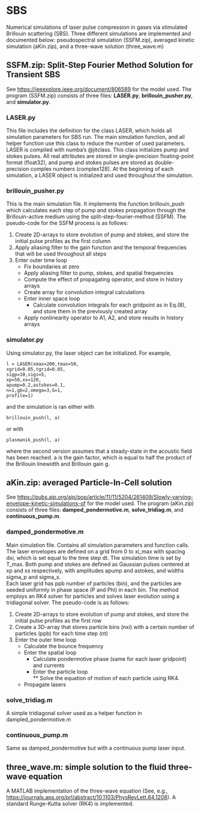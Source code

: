 # SBS
Numerical simulations of laser pulse compression in gases via stimulated Brillouin scattering (SBS). Three different simulations are implemented and documented below: pseudospectral simulation (SSFM.zip), averaged kinetic simulation (aKin.zip), and a three-wave solution (three_wave.m)
## SSFM.zip: Split-Step Fourier Method Solution for Transient SBS
See https://ieeexplore.ieee.org/document/806589 for the model used. The program (SSFM.zip) consists of three files: **LASER.py**, **brillouin_pusher.py**, and **simulator.py**.
### LASER.py
This file includes the definition for the class LASER, which holds all simulation parameters for SBS run. The main simulation function, and all helper function use this class to reduce the number of used parameters. LASER is compiled with numba’s @jitclass. This class initializes pump and stokes pulses. All real attributes are stored in single-precision floating-point format (float32), and pump and stokes pulses are stored as double-precision complex numbers (complex128). At the beginning of each simulation, a LASER object is initialized and used throughout the simulation.
### brillouin_pusher.py
This is the main simulation file. It implements the function brillouin_push which calculates each step of pump and stokes propagation through the Brillouin-active medium using the split-step-fourier-method (SSFM). The pseudo-code for the SSFM process is as follows:<br />
1. Create 2D-arrays to store evolution of pump and stokes, and store the initial pulse profiles as the first column<br />
2. Apply aliasing filter to the gain function and the temporal frequencies that will be used throughout all steps<br />
3. Enter outer time loop<br />
     - Fix boundaries at zero<br />
     - Apply aliasing filter to pump, stokes, and spatial frequencies<br />
     - Compute the effect of propagating operator, and store in history arrays<br />
     - Create array for convolution integral calculations<br />
     - Enter inner space loop<br />
          * Calculate convolution integrals for each gridpoint as in Eq.(8), and store them in the previously created array<br />
     - Apply nonlinearity operator to A1, A2, and store results in history arrays<br />
### simulator.py
Using simulator.py, the laser object can be initialized. For example,
```
l = LASER(xmax=200,tmax=50,
xgrid=0.05,tgrid=0.05,
sigp=10,sigs=5,
xp=50,xs=120,
apump=0.2,astokes=0.1,
n=1,gb=2,omega=3,G=1,
profile=1)
```
and the simulation is ran either with
```
brillouin_push(l, a)
```
or with
```
plasmanik_push(l, a)
```
where the second version assumes that a steady-state in the acoustic field has been reached. a is the gain factor, which is equal to half the product of the Brillouin linewidth and Brillouin gain g.
## aKin.zip: averaged Particle-In-Cell solution
See https://pubs.aip.org/aip/pop/article/11/11/5204/261409/Slowly-varying-envelope-kinetic-simulations-of for the model used. The program (aKin.zip) consists of three files: **damped_pondermotive.m**, **solve_tridiag.m**, and **continuous_pump.m**.
### damped_pondermotive.m
Main simulation file. Contains all simulation parameters and function calls. The laser envelopes are defined on a grid from 0 to xi_max with spacing dxi, which is set equal to the time step dt. The simulation time is set by T_max. Both pump and stokes are defined as Gaussian pulses centered at xp and xs respectively, with amplitudes apump and astokes, and widths sigma_p and sigma_s.<br />
Each laser grid has ppb number of particles (bin), and the particles are seeded uniformly in phase space (P and Phi) in each bin.
The method employs an RK4 solver for particles and solves laser evolution using a tridiagonal solver. The pseudo-code is as follows:<br />
1. Create 2D-arrays to store evolution of pump and stokes, and store the initial pulse profiles as the first row<br />
2. Create a 3D-array that stores particle bins (nxi) with a certain number of particles (ppb) for each time step (nt)<br />
3. Enter the outer time loop<br />
    - Calculate the bounce frequency<br />
    - Enter the spatial loop<br />
         * Calculate pondermotive phase (same for each laser gridpoint) and currents<br />
         * Enter the particle loop<br />
              ** Solve the equation of motion of each particle using RK4.<br />
    - Propagate lasers<br />
### solve_tridiag.m
A simple tridiagonal solver used as a helper function in dampled_pondermotive.m
### continuous_pump.m
Same as damped_pondermotive but with a continuous pump laser input.
## three_wave.m: simple solution to the fluid three-wave equation
A MATLAB implementation of the three-wave equation (See, e.g., https://journals.aps.org/prl/abstract/10.1103/PhysRevLett.84.1208). A standard Runge-Kutta solver (RK4) is implemented.

